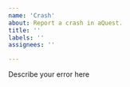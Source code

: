 ```yaml
---
name: 'Crash'
about: Report a crash in aQuest.
title: ''
labels: ''
assignees: ''

---
```


Describe your error here
